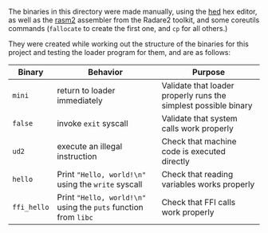 <!--
SPDX-FileCopyrightText: 2025 Eli Array Minkoff

SPDX-License-Identifier: 0BSD
-->

The binaries in this directory were made manually, using the [hed](https://github.com/fr0zn/hed) hex editor, as well as the [rasm2](https://book.rada.re/tools/rasm2/intro.html) assembler from the Radare2 toolkit, and some coreutils commands (`fallocate` to create the first one, and `cp` for all others.)

They were created while working out the structure of the binaries for this project and testing the loader program for them, and are as follows:

| Binary      | Behavior                                                        | Purpose                                                         |
|-------------|-----------------------------------------------------------------|-----------------------------------------------------------------|
| `mini`      | return to loader immediately                                    | Validate that loader properly runs the simplest possible binary |
| `false`     | invoke `exit` syscall                                           | Validate that system calls work properly                        |
| `ud2`       | execute an illegal instruction                                  | Check that machine code is executed directly                    |
| `hello`     | Print `"Hello, world!\n"` using the `write` syscall             | Check that reading variables works properly                     |
| `ffi_hello` | Print `"Hello, world!\n"` using the `puts` function from `libc` | Check that FFI calls work properly                              |
